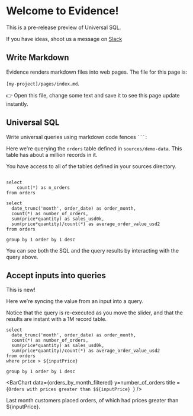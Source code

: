 # Welcome to Evidence!

<Alert status=warning>

This is a pre-release preview of Universal SQL. 

</Alert>

If you have ideas, shoot us a message on [Slack](https://join.slack.com/t/evidencedev/shared_invite/zt-uda6wp6a-hP6Qyz0LUOddwpXW5qG03Q)

## Write Markdown

Evidence renders markdown files into web pages. The file for this page is:

`[my-project]/pages/index.md`.

👉 Open this file, change some text and save it to see this page update instantly.

## Universal SQL

Write universal queries using markdown code fences ` ``` `:

Here we're querying the `orders` table defined in `sources/demo-data`. This table has about a million records in it. 

You have access to all of the tables defined in your sources directory. 

```all_orders

select 
	count(*) as n_orders
from orders 

```

```orders_by_month
select
  date_trunc('month', order_date) as order_month,
  count(*) as number_of_orders,
  sum(price*quantity) as sales_usd0k,
  sum(price*quantity)/count(*) as average_order_value_usd2
from orders

group by 1 order by 1 desc
```

You can see both the SQL and the query results by interacting with the query above.

## Accept inputs into queries 

<Alert status=info>
	This is new! 
</Alert>

Here we're syncing the value from an input into a query. 

Notice that the query is re-executed as you move the slider, and that the results are instant with a 1M record table. 

<RangeInput min=0 max=44 bind:inputPrice={inputPrice} />

```orders_by_month_filtered
select
  date_trunc('month', order_date) as order_month,
  count(*) as number_of_orders,
  sum(price*quantity) as sales_usd0k,
  sum(price*quantity)/count(*) as average_order_value_usd2
from orders
where price > ${inputPrice}

group by 1 order by 1 desc
```

<BarChart data={orders_by_month_filtered} y=number_of_orders title = {`Orders with prices greater than $${inputPrice} `} />

Last month customers placed **<Value data={orders_by_month} column=number_of_orders/>** orders, of which <Value data={orders_by_month_filtered} column=number_of_orders/> had prices greater than ${inputPrice}.


<script>
	let inputPrice = 0
</script>